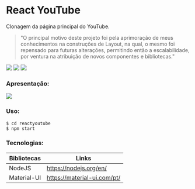 # React YouTube

Clonagem da página principal do YouTube.
> "O principal motivo deste projeto foi pela aprimoração de meus conhecimentos na construções de Layout, na qual, o mesmo foi repensado para futuras alterações, permitindo então a escalabilidade, por ventura na atribuição de novos componentes e bibliotecas."

![](https://img.shields.io/github/stars/RuyVictor/reactyoutube) ![](https://img.shields.io/github/repo-size/RuyVictor/reactyoutube) ![](https://img.shields.io/github/contributors/RuyVictor/reactyoutube)

### Apresentação:
![](https://github.com/RuyVictor/reactyoutube/blob/master/apresentacao.gif?raw=true)

### Uso:
```
$ cd reactyoutube
$ npm start
```

### Tecnologias:

| Bibliotecas | Links |
| ------ | ------ |
| NodeJS | https://nodejs.org/en/ |
| Material-UI | https://material-ui.com/pt/ |